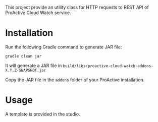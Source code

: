 This project provide an utility class for HTTP requests to REST API of ProActive Cloud Watch service.

# Installation

Run the following Gradle command to generate JAR file:

```
gradle clean jar
```

It will generate a JAR file in `build/libs/proactive-cloud-watch-addons-X.Y.Z-SNAPSHOT.jar`

Copy the JAR file in the `addons` folder of your ProActive installation.

# Usage

A template is provided in the studio.